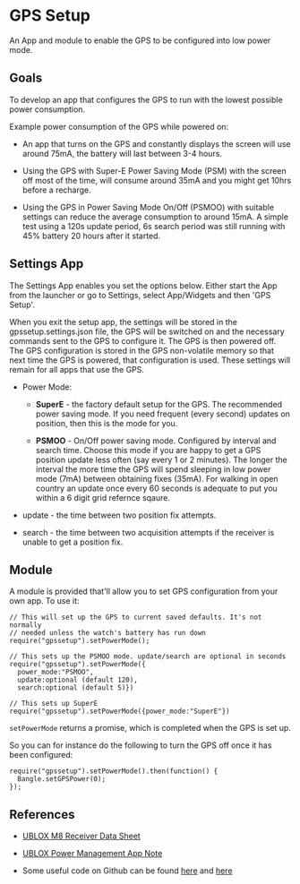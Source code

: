 # GPS Setup

An App and module to enable the GPS to be configured into low power mode.

## Goals

To develop an app that configures the GPS to run with the lowest
possible power consumption.

Example power consumption of the GPS while powered on:

* An app that turns on the GPS and constantly displays the screen
  will use around 75mA, the battery will last between 3-4 hours.

* Using the GPS with Super-E Power Saving Mode (PSM) with the screen
  off most of the time, will consume around 35mA and you might get
  10hrs before a recharge.

* Using the GPS in Power Saving Mode On/Off (PSMOO) with suitable
  settings can reduce the average consumption to around 15mA.  A
  simple test using a 120s update period, 6s search period was still
  running with 45% battery 20 hours after it started.


## Settings App

The Settings App enables you set the options below. Either start the
App from the launcher or go to Settings, select App/Widgets and then
'GPS Setup'.

When you exit the setup app, the settings will be stored in the
gpssetup.settings.json file, the GPS will be switched on and the
necessary commands sent to the GPS to configure it. The GPS is then
powered off.  The GPS configuration is stored in the GPS non-volatile
memory so that next time the GPS is powered, that configuration is
used. These settings will remain for all apps that use the GPS.


- Power Mode:

   - **SuperE** - the factory default setup for the GPS. The recommended
   power saving mode.  If you need frequent (every second) updates on
   position, then this is the mode for you.

   - **PSMOO** - On/Off power saving mode. Configured by interval and
   search time. Choose this mode if you are happy to get a GPS
   position update less often (say every 1 or 2 minutes). The longer
   the interval the more time the GPS will spend sleeping in low
   power mode (7mA) between obtaining fixes (35mA).  For walking in
   open country an update once every 60 seconds is adequate to put
   you within a 6 digit grid refernce sqaure.

- update - the time between two position fix attempts.

- search - the time between two acquisition attempts if the receiver
  is unable to get a position fix.

## Module

A module is provided that'll allow you to set GPS configuration from your own
app. To use it:

```
// This will set up the GPS to current saved defaults. It's not normally
// needed unless the watch's battery has run down
require("gpssetup").setPowerMode();

// This sets up the PSMOO mode. update/search are optional in seconds
require("gpssetup").setPowerMode({
  power_mode:"PSMOO",
  update:optional (default 120),
  search:optional (default 5)})

// This sets up SuperE
require("gpssetup").setPowerMode({power_mode:"SuperE"})
```

`setPowerMode` returns a promise, which is completed when the GPS is set up.

So you can for instance do the following to turn the GPS off once it
has been configured:

```
require("gpssetup").setPowerMode().then(function() {
  Bangle.setGPSPower(0);
});
```  

## References

* [UBLOX M8 Receiver Data Sheet](https://www.u-blox.com/sites/default/files/products/documents/u-blox8-M8_ReceiverDescrProtSpec_%28UBX-13003221%29.pdf)

* [UBLOX Power Management App Note](https://www.u-blox.com/sites/default/files/products/documents/PowerManagement_AppNote_%28UBX-13005162%29.pdf)

* Some useful code on Github can be found [here](https://portal.u-blox.com/s/question/0D52p0000925T00CAE/ublox-max-m8q-getting-stuck-when-sleeping-with-extint-pin-control)
and [here](https://github.com/thasti/utrak/blob/master/gps.c)
